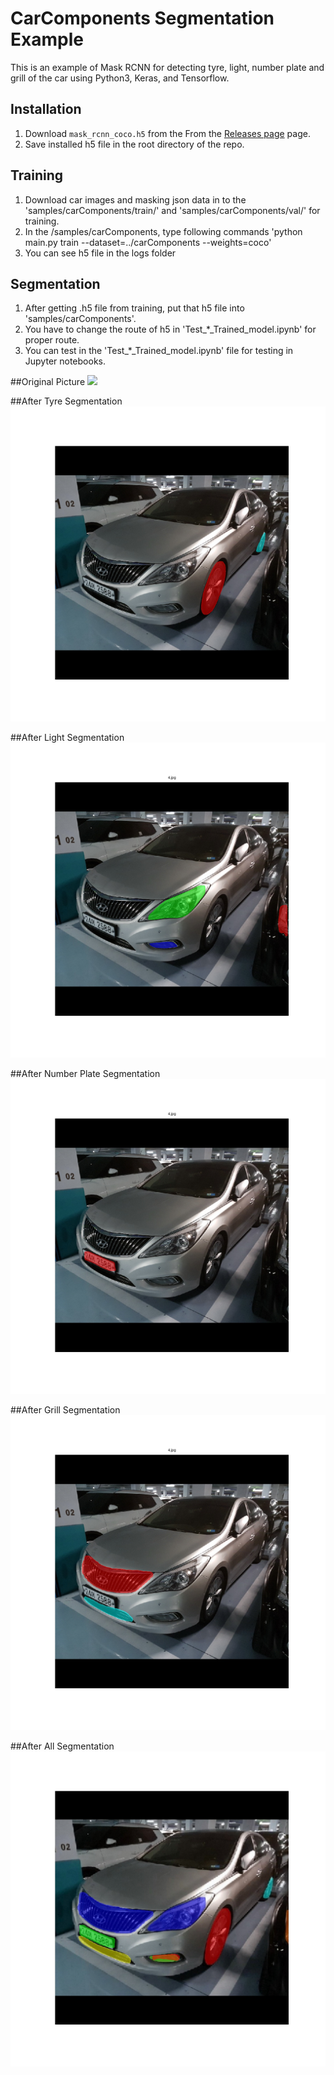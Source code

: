 # CarComponents Segmentation Example
This is an example of Mask RCNN for detecting tyre, light, number plate and grill of the car
using Python3, Keras, and Tensorflow.

## Installation
1. Download `mask_rcnn_coco.h5` from the From the [Releases page](https://github.com/matterport/Mask_RCNN/releases) page. 
2. Save installed h5 file in the root directory of the repo.

## Training
1. Download car images and masking json data in to the 'samples/carComponents/train/' and 'samples/carComponents/val/' for training.
2. In the /samples/carComponents, type following commands
'python main.py train --dataset=../carComponents --weights=coco'
3. You can see h5 file in the logs folder

## Segmentation
1. After getting .h5 file from training, put that h5 file into 'samples/carComponents'.
2. You have to change the route of h5 in 'Test_*_Trained_model.ipynb' for proper route.
3. You can test in the 'Test_*_Trained_model.ipynb' file for testing in Jupyter notebooks.


##Original Picture
![](assets/original/4.jpg)

##After Tyre Segmentation
![](assets/tyre/4.jpg)

##After Light Segmentation
![](assets/light/4.jpg)

##After Number Plate Segmentation
![](assets/number/4.jpg)

##After Grill Segmentation
![](assets/grill/4.jpg)

##After All Segmentation
![](assets/total/4.jpg)
